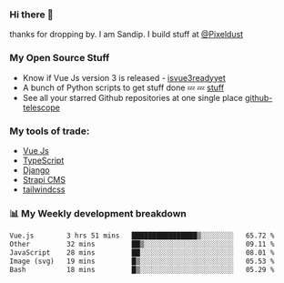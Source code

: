 ### Hi there 👋

thanks for dropping by.
I am Sandip. I build stuff at [@Pixeldust](github.com/pixeldust-in/)

###  **My Open Source Stuff**

 - Know if Vue Js version 3 is released -  [isvue3readyyet](https://github.com/sandiprb/isvue3readyyet)
 - A bunch of Python scripts to get stuff done 💤 💤 [stuff](https://github.com/sandiprb/stuff)
 - See all your starred Github repositories at one single place [github-telescope](https://github.com/sandiprb/github-telescope)



###  **My tools of trade:**
 - [Vue Js](https://github.com/vuejs/vue/)
 - [TypeScript](https://github.com/microsoft/TypeScript)
 - [Django](github.com/django/django)
 - [Strapi CMS](github.com/strapi/strapi)
 - [tailwindcss](https://github.com/tailwindlabs/tailwindcss)


###  📊 **My Weekly development breakdown**
<!--START_SECTION:waka-->

```txt
Vue.js        3 hrs 51 mins   ████████████████▒░░░░░░░░   65.72 %
Other         32 mins         ██▒░░░░░░░░░░░░░░░░░░░░░░   09.11 %
JavaScript    28 mins         ██░░░░░░░░░░░░░░░░░░░░░░░   08.01 %
Image (svg)   19 mins         █▒░░░░░░░░░░░░░░░░░░░░░░░   05.53 %
Bash          18 mins         █▒░░░░░░░░░░░░░░░░░░░░░░░   05.29 %
```

<!--END_SECTION:waka-->
